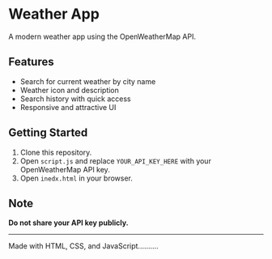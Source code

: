 ﻿# Weather App

A modern weather app using the OpenWeatherMap API.

## Features
- Search for current weather by city name
- Weather icon and description
- Search history with quick access
- Responsive and attractive UI

## Getting Started
1. Clone this repository.
2. Open `script.js` and replace `YOUR_API_KEY_HERE` with your OpenWeatherMap API key.
3. Open `inedx.html` in your browser.

## Note
**Do not share your API key publicly.**

---
Made with HTML, CSS, and JavaScript..........

